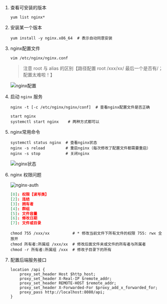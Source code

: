 1. 查看可安装的版本

    ```shell
    yum list nginx*
    ```

2. 安装某一个版本

    ```shell
    yum install -y nginx.x86_64  # 表示自动同意安装
    ```

3. nginx配置文件

    ```shell
    vim /etc/nginx/nginx.conf
    ```
    > 注意 root 与 alias 的区别【路径配置 root /xxx/xx/ 最后一个是否有/；配置太难啦！】

    ![nginx配置](http://39.106.78.182/download/image/nginx配置.png)

4. 启动 `nginx` 服务

    ```shell
    nginx -t [-c /etc/nginx/nginx/conf]  # 查看nginx配置文件是否正确
    
    start nginx
    systemctl start nginx    # 两种方式都可以
    ```

5. nginx常用命令

    ```shell
    systemctl status nginx  # 查看nginx状态
    nginx -s reload         # 重启nginx（每次修改了配置文件都需要重启）
    nginx -s stop           # 关闭nginx
    ```
    ![nginx状态](http://39.106.78.182/download/image/nginx状态.png)

6. nginx 权限问题

    ![nginx-auth](http://39.106.78.182/download/image/nginx-auth.png)
    ```json
    [0]: 权限【读写类】
    [2]: 连结
    [3]: 拥有者
    [4]: 群组
    [5]: 文件容量
    [6]: 修改日期
    [7]: 文件或目录
    ```
    ```shell
    chmod 755 /xxx/xx          # * 修改当前文件下所有文件的权限 755: rwx 全放开
    chmod 所有者:所属组 /xxx/xx  # 修改后面文件夹或文件的所有者与所属者
    chmod -r 所有者:所属组 /xxx  # 修改子目录下的所有
    ```

7. 配置后端服务接口

    ```shell
    location /api {
        proxy_set_header Host $http_host;
        proxy_set_header X-Real-IP $remote_addr;
        proxy_set_header REMOTE-HOST $remote_addr;
        proxy_set_header X-Forwarded-For $proxy_add_x_forwarded_for;
        proxy_pass http://localhost:8080/api;
    }
    ```
